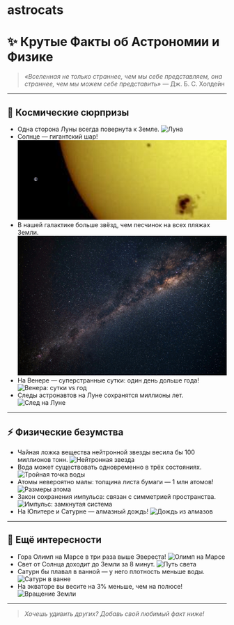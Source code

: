 # astrocats

# ✨ Крутые Факты об Астрономии и Физике

> _«Вселенная не только страннее, чем мы себе представляем, она страннее, чем мы можем себе представить»_ — Дж. Б. С. Холдейн

---

## 🚀 Космические сюрпризы

- Одна сторона Луны всегда повернута к Земле.
  ![Луна](images/moon.png)
- Солнце — гигантский шар!
  ![Сравнение размеров Земли и Солнца](images/sun_vs_earth.png)
- В нашей галактике больше звёзд, чем песчинок на всех пляжах Земли.
  ![Млечный Путь](images/milky-way.png)
- На Венере — суперстранные сутки: один день дольше года!
  ![Венера: сутки vs год](images/venus-day-year.png)
- Следы астронавтов на Луне сохранятся миллионы лет.
  ![След на Луне](images/moon-footprint.png)

---

## ⚡️ Физические безумства

- Чайная ложка вещества нейтронной звезды весила бы 100 миллионов тонн.
  ![Нейтронная звезда](images/neutron-star.png)
- Вода может существовать одновременно в трёх состояниях.
  ![Тройная точка воды](images/triple-point.png)
- Атомы невероятно малы: толщина листа бумаги — 1 млн атомов!
  ![Размеры атома](images/atom-size.png)
- Закон сохранения импульса: связан с симметрией пространства.
  ![Импульс: замкнутая система](images/momentum.png)
- На Юпитере и Сатурне — алмазный дождь!
  ![Дождь из алмазов](images/diamond-rain.png)

---

## 🌌 Ещё интересности

- Гора Олимп на Марсе в три раза выше Эвереста!
  ![Олимп на Марсе](images/olympus-mons.png)
- Свет от Солнца доходит до Земли за 8 минут.
  ![Путь света](images/light-path.png)
- Сатурн бы плавал в ванной — у него плотность меньше воды.
  ![Сатурн в ванне](images/saturn-bath.png)
- На экваторе вы весите на 3% меньше, чем на полюсе!
  ![Вращение Земли](images/equator-weight.png)

---

> *Хочешь удивить других? Добавь свой любимый факт ниже!*

